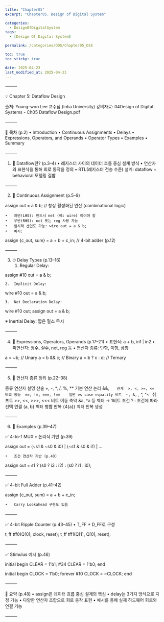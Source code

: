 ```yaml
---
title: "Chapter05"
excerpt: "Chapter05. Design of Digital System"

categories:
  - DesignOfDigitalSystem
tags:
  - [Design Of Digital System]

permalink: /categories/DDS/Chapter05_DSS

toc: true
toc_sticky: true

date: 2025-04-23
last_modified_at: 2025-04-23
---
```




⸻

💡 Chapter 5: Dataflow Design

출처: Young-woo Lee 교수님 (Inha University)
강의자료: 04Design of Digital Systems - Ch05 Dataflow Design.pdf

⸻

🧭 목차 (p.2)
	•	Introduction
	•	Continuous Assignments
	•	Delays
	•	Expressions, Operators, and Operands
	•	Operator Types
	•	Examples
	•	Summary

⸻

1. 📌 Dataflow란? (p.3–4)
	•	레지스터 사이의 데이터 흐름 중심 설계 방식
	•	연산자와 표현식을 통해 회로 동작을 정의
	•	RTL(레지스터 전송 수준) 설계: dataflow + behavioral 모델링 결합

⸻

2. 🔁 Continuous Assignment (p.5–9)

assign out = a & b;  // 항상 활성화된 연산 (combinational logic)

	•	좌변(LHS): 반드시 net (예: wire) 이어야 함
	•	우변(RHS): net 또는 reg 사용 가능
	•	암시적 선언도 가능: wire out = a & b;
	•	예시:

assign {c_out, sum} = a + b + c_in;  // 4-bit adder (p.12)



⸻

3. ⏱ Delay Types (p.13–16)
	1.	Regular Delay:

assign #10 out = a & b;

	2.	Implicit Delay:

wire #10 out = a & b;

	3.	Net Declaration Delay:

wire #10 out; assign out = a & b;

※ Inertial Delay: 짧은 펄스 무시

⸻

4. 🧮 Expressions, Operators, Operands (p.17–21)
	•	표현식: a + b, in1 | in2
	•	피연산자: 정수, 실수, net, reg 등
	•	연산자 종류: 단항, 이항, 삼항

a = ~b;           // Unary
a = b && c;       // Binary
a = b ? c : d;    // Ternary



⸻

5. 🔧 연산자 종류 정리 (p.22–38)

종류	연산자	설명
산술	+, -, *, /, %, **	기본 연산
논리	&&, `	
관계	>, <, >=, <=	비교
동등	==, !=, ===, !==	일반 vs case equality
비트	~, &, `	, ^, ^~`
쉬프트	>>, <<, >>>, <<<	비트 이동
축약	&a, ^a 등	벡터 → 1비트
조건	? :	조건에 따라 선택
연결	{a, b}	벡터 병합
반복	{4{a}}	벡터 반복 생성



⸻

6. 🧪 Examples (p.39–47)

✅ 4-to-1 MUX
	•	논리식 기반 (p.39)

assign out = (~s1 & ~s0 & i0) | (~s1 & s0 & i1) | ...

	•	조건 연산자 기반 (p.40)

assign out = s1 ? (s0 ? i3 : i2) : (s0 ? i1 : i0);



⸻

✅ 4-bit Full Adder (p.41–42)

assign {c_out, sum} = a + b + c_in;

	•	Carry Lookahead 구현도 있음

⸻

✅ 4-bit Ripple Counter (p.43–45)
	•	T_FF + D_FF로 구성

t_ff tff0(Q[0], clock, reset);
t_ff tff1(Q[1], Q[0], reset);



⸻

✅ Stimulus 예시 (p.46)

initial begin
  CLEAR = 1'b1;
  #34 CLEAR = 1'b0;
end

initial begin
  CLOCK = 1'b0;
  forever #10 CLOCK = ~CLOCK;
end



⸻

🧾 요약 (p.48)
	•	assign은 데이터 흐름 중심 설계의 핵심
	•	delay는 3가지 방식으로 지정 가능
	•	다양한 연산자 조합으로 회로 동작 표현
	•	예시를 통해 실제 하드웨어 회로와 연결 가능

⸻

